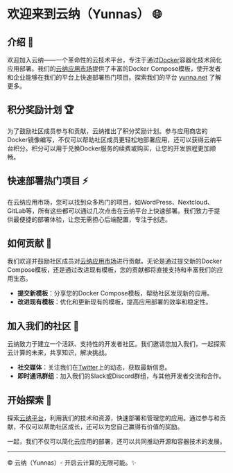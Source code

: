 # 欢迎来到云纳（Yunnas） 🌐

## 介绍 📘

欢迎加入云纳——一个革命性的云技术平台，专注于通过[Docker](https://www.docker.com/)容器化技术简化应用部署。我们的[云纳应用市场](https://github.com/yunnas/yunna-store)提供了丰富的Docker Compose模板，使开发者和企业能够在我们的平台上快速部署热门项目。探索我们的平台 [yunna.net](https://yunna.net/) 了解更多。

## 积分奖励计划 🏆

为了鼓励社区成员参与和贡献，云纳推出了积分奖励计划。参与应用商店的Docker镜像编写，不仅可以帮助社区成员更轻松地部署应用，还可以获得云纳平台积分。积分可以用于兑换Docker服务的续费或购买，让您的开发旅程更加顺畅。

## 快速部署热门项目 ⚡

在云纳应用市场，您可以找到众多热门的项目，如WordPress、Nextcloud、GitLab等，所有这些都可以通过几次点击在云纳平台上快速部署。我们致力于提供最便捷的部署体验，让您无需担心后端配置，专注于创造。

## 如何贡献 🤲

我们欢迎并鼓励社区成员对[云纳应用市场](https://github.com/yunnas/yunna-store)进行贡献。无论是通过提交新的Docker Compose模板，还是通过改进现有模板，您的贡献都将直接支持和丰富我们的应用生态。

- **提交新模板**：分享您的Docker Compose模板，帮助社区发现新的应用。
- **改进现有模板**：优化和更新现有的模板，提高应用部署的效率和稳定性。

## 加入我们的社区 👥

云纳致力于建立一个活跃、支持性的开发者社区。我们邀请您加入我们，一起探索云计算的未来，共享知识，解决挑战。

- **社交媒体**：关注我们在[Twitter](https://twitter.com/yunnas)上的动态，获取最新信息。
- **即时通讯群组**：加入我们的Slack或Discord群组，与其他开发者交流和合作。

## 开始探索 🚀

探索[云纳平台](https://yunna.net/)，利用我们的技术和资源，快速部署和管理您的应用。通过参与和贡献，不仅可以帮助社区成长，还可以为您自己赢得有价值的奖励。

一起，我们不仅可以简化云应用的部署，还可以共同推动开源和容器技术的发展。

---

© 云纳（Yunnas）- 开启云计算的无限可能。✨
